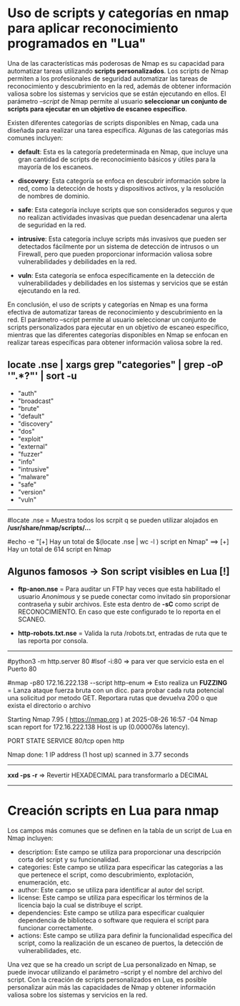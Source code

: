 # Uso de scripts y categorías en nmap para aplicar reconocimiento programados en "Lua"

Una de las características más poderosas de Nmap es su capacidad para automatizar tareas utilizando __scripts personalizados__. Los scripts de Nmap permiten a los profesionales de seguridad automatizar las tareas de reconocimiento y descubrimiento en la red, además de obtener información valiosa sobre los sistemas y servicios que se están ejecutando en ellos. El parámetro _–script_ de Nmap permite al usuario __seleccionar un conjunto de scripts para ejecutar en un objetivo de escaneo específico__.

Existen diferentes categorías de scripts disponibles en Nmap, cada una diseñada para realizar una tarea específica. Algunas de las categorías más comunes incluyen:

- __default__: Esta es la categoría predeterminada en Nmap, que incluye una gran cantidad de scripts de reconocimiento básicos y útiles para la mayoría de los escaneos.

- __discovery__: Esta categoría se enfoca en descubrir información sobre la red, como la detección de hosts y dispositivos activos, y la resolución de nombres de dominio.

- __safe__: Esta categoría incluye scripts que son considerados seguros y que no realizan actividades invasivas que puedan desencadenar una alerta de seguridad en la red.

- __intrusive__: Esta categoría incluye scripts más invasivos que pueden ser detectados fácilmente por un sistema de detección de intrusos o un Firewall, pero que pueden proporcionar información valiosa sobre vulnerabilidades y debilidades en la red.

- __vuln__: Esta categoría se enfoca específicamente en la detección de vulnerabilidades y debilidades en los sistemas y servicios que se están ejecutando en la red.

En conclusión, el uso de scripts y categorías en Nmap es una forma efectiva de automatizar tareas de reconocimiento y descubrimiento en la red. El parámetro –script permite al usuario seleccionar un conjunto de scripts personalizados para ejecutar en un objetivo de escaneo específico, mientras que las diferentes categorías disponibles en Nmap se enfocan en realizar tareas específicas para obtener información valiosa sobre la red.

## locate .nse | xargs grep "categories" | grep -oP '".*?"' | sort -u

- "auth"
- "broadcast"
- "brute"
- "default"
- "discovery"
- "dos"
- "exploit"
- "external"
- "fuzzer"
- "info"
- "intrusive"
- "malware"
- "safe"
- "version"
- "vuln"

---

#locate .nse = Muestra todos los scrpit q se pueden utilizar alojados en __/usr/share/nmap/scripts/...__

#echo -e "[+] Hay un total de $(locate .nse | wc -l ) script en Nmap" ==> [+] Hay un total de 614 script en Nmap

## Algunos famosos -> Son script visibles en Lua [!]
- __ftp-anon.nse__ = Para auditar un FTP hay veces que esta habilitado el usuario _Anonimous_ y se puede conectar como invitado sin proporsionar contraseña y subir archivos. Este esta dentro de __-sC__ como script de RECONOCIMIENTO. En caso que este configurado te lo reporta en el SCANEO.

- __http-robots.txt.nse__ = Valida la ruta /robots.txt, entradas de ruta que te las reporta por consola.

---

#python3 -m http.server 80
#lsof -i:80 => para ver que servicio esta en el Puerto 80

#nmap -p80 172.16.222.138 --script http-enum => Esto realiza un __FUZZING__ = Lanza ataque fuerza bruta con un dicc. para probar cada ruta potencial una solicitud por metodo GET. Reportara rutas que devuelva 200 o que exista el directorio o archivo

Starting Nmap 7.95 ( https://nmap.org ) at 2025-08-26 16:57 -04
Nmap scan report for 172.16.222.138
Host is up (0.000076s latency).

PORT   STATE SERVICE
80/tcp open  http

Nmap done: 1 IP address (1 host up) scanned in 3.77 seconds

---

__xxd -ps -r__ => Revertir HEXADECIMAL para transformarlo a DECIMAL

---

# Creación scripts en Lua para nmap
Los campos más comunes que se definen en la tabla de un script de Lua en Nmap incluyen:

- description: Este campo se utiliza para proporcionar una descripción corta del script y su funcionalidad.
- categories: Este campo se utiliza para especificar las categorías a las que pertenece el script, como descubrimiento, explotación, enumeración, etc.
- author: Este campo se utiliza para identificar al autor del script.
- license: Este campo se utiliza para especificar los términos de la licencia bajo la cual se distribuye el script.
- dependencies: Este campo se utiliza para especificar cualquier dependencia de biblioteca o software que requiera el script para funcionar correctamente.
- actions: Este campo se utiliza para definir la funcionalidad específica del script, como la realización de un escaneo de puertos, la detección de vulnerabilidades, etc.

Una vez que se ha creado un script de Lua personalizado en Nmap, se puede invocar utilizando el parámetro –script y el nombre del archivo del script. Con la creación de scripts personalizados en Lua, es posible personalizar aún más las capacidades de Nmap y obtener información valiosa sobre los sistemas y servicios en la red.